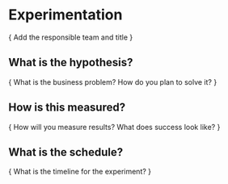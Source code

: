 # Experimentation
{ Add the responsible team and title }

## What is the hypothesis?
{ What is the business problem? How do you plan to solve it? }

## How is this measured?
{ How will you measure results? What does success look like? }

## What is the schedule? 
{ What is the timeline for the experiment? }